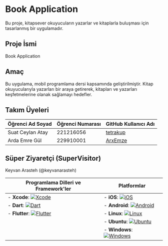 # Book Application

Bu proje, kitapsever okuyucuların yazarlar ve kitaplarla buluşması için tasarlanmış bir uygulamadır.

## Proje İsmi

Book Application

## Amaç

Bu uygulama, mobil programlama dersi kapsamında geliştirilmiştir. Kitap okuyucularıyla yazarları bir araya getirerek, kitapları ve yazarları keşfetmelerine olanak sağlamayı hedefler.

## Takım Üyeleri

| Öğrenci Ad Soyad      | Öğrenci Numarası | GitHub Kullanıcı Adı        |
|-----------------------|------------------|----------------------------|
| Suat Ceylan Atay      | 221216056        | [tetrakup](https://github.com/tetrakup)  |
| Arda Emre Gül         | 229910001        | [ArxEmze](https://github.com/ArxEmze)     |



## Süper Ziyaretçi (SuperVisitor)

Keyvan Arasteh (@keyvanarasteh)

| Programlama Dilleri ve Framework'ler | Platformlar |
|--------------------------------------|-------------|
| - **Xcode**: [![Xcode](https://img.shields.io/badge/Xcode-007ACC?style=for-the-badge&logo=Xcode&logoColor=white)](https://developer.apple.com/xcode/) | - **iOS**: [![iOS](https://img.shields.io/badge/iOS-000000?style=for-the-badge&logo=ios&logoColor=white)](https://www.apple.com/ios/) |
| - **Dart**: [![Dart](https://img.shields.io/badge/Dart-0175C2?style=for-the-badge&logo=dart&logoColor=white)](https://dart.dev/) | - **Android**: [![Android](https://img.shields.io/badge/Android-3DDC84?style=for-the-badge&logo=android&logoColor=white)](https://www.android.com/) |
| - **Flutter**: [![Flutter](https://img.shields.io/badge/Flutter-02569B?style=for-the-badge&logo=flutter&logoColor=white)](https://flutter.dev/) | - **Linux**: [![Linux](https://img.shields.io/badge/Linux-FCC624?style=for-the-badge&logo=linux&logoColor=black)](https://www.linux.org/) |
| | - **Ubuntu**: [![Ubuntu](https://img.shields.io/badge/Ubuntu-E95420?style=for-the-badge&logo=ubuntu&logoColor=white)](https://ubuntu.com/) |
| | - **Windows**: [![Windows](https://img.shields.io/badge/Windows-0078D6?style=for-the-badge&logo=windows&logoColor=white)](https://www.microsoft.com/windows) |


